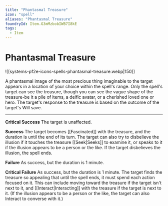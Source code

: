 ```yaml
---
title: "Phantasmal Treasure"
icon: "spell"
aliases: "Phantasmal Treasure"
foundryId: Item.G3mMzbobIWB7I8kE
tags:
  - Item
---
```


# Phantasmal Treasure
![[systems-pf2e-icons-spells-phantasmal-treasure.webp|150]]

A phantasmal image of the most precious thing imaginable to the target appears in a location of your choice within the spell's range. Only the spell's target can see the treasure, though you can see the vague shape of the treasure-be it a pile of items, a deific avatar, or a cherished loved one or hero. The target's response to the treasure is based on the outcome of the target's Will save.

* * *

**Critical Success** The target is unaffected.

**Success** The target becomes [[Fascinated]] with the treasure, and the duration is until the end of its turn. The target can also try to disbelieve the illusion if it touches the treasure [[Seek|Seeks]] to examine it, or speaks to it if the illusion appears to be a person or the like. If the target disbelieves the illusion, the spell ends.

**Failure** As success, but the duration is 1 minute.

**Critical Failure** As success, but the duration is 1 minute. The target finds the treasure so appealing that until the spell ends, it must spend each action focused on it. This can include moving toward the treasure if the target isn't next to it, and [[Interact|Interacting]] with the treasure if the target is next to it. (If the illusion appears to be a person or the like, the target can also Interact to converse with it.)
